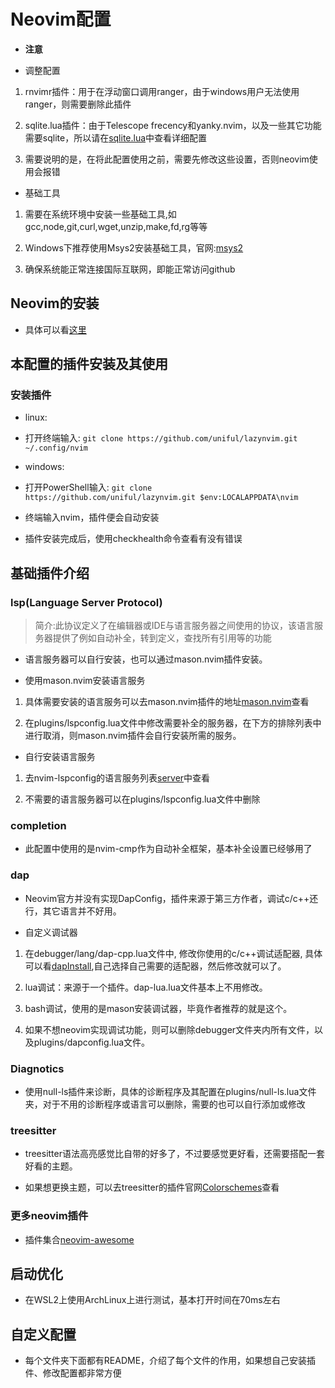 # Neovim配置

- **注意**

- 调整配置

1. rnvimr插件：用于在浮动窗口调用ranger，由于windows用户无法使用ranger，则需要删除此插件

2. sqlite.lua插件：由于Telescope frecency和yanky.nvim，以及一些其它功能需要sqlite，所以请在[sqlite.lua](https://github.com/kkharji/sqlite.lua)中查看详细配置

3. 需要说明的是，在将此配置使用之前，需要先修改这些设置，否则neovim使用会报错

- 基础工具

1. 需要在系统环境中安装一些基础工具,如gcc,node,git,curl,wget,unzip,make,fd,rg等等

2. Windows下推荐使用Msys2安装基础工具，官网:[msys2](https://www.msys2.org)

3. 确保系统能正常连接国际互联网，即能正常访问github

## Neovim的安装

- 具体可以看[这里](https://github.com/neovim/neovim/wiki/Installing-Neovim)

## 本配置的插件安装及其使用

### 安装插件

- linux:

- 打开终端输入: `git clone https://github.com/uniful/lazynvim.git ~/.config/nvim`

- windows:

- 打开PowerShell输入: `git clone https://github.com/uniful/lazynvim.git $env:LOCALAPPDATA\nvim`

- 终端输入nvim，插件便会自动安装

- 插件安装完成后，使用checkhealth命令查看有没有错误

## 基础插件介绍

### lsp(Language Server Protocol)

> 简介:此协议定义了在编辑器或IDE与语言服务器之间使用的协议，该语言服务器提供了例如自动补全，转到定义，查找所有引用等的功能

- 语言服务器可以自行安装，也可以通过mason.nvim插件安装。

- 使用mason.nvim安装语言服务

1. 具体需要安装的语言服务可以去mason.nvim插件的地址[mason.nvim](https://github.com/williamboman/mason.nvim)查看

2. 在plugins/lspconfig.lua文件中修改需要补全的服务器，在下方的排除列表中进行取消，则mason.nvim插件会自行安装所需的服务。

- 自行安装语言服务

1. 去nvim-lspconfig的语言服务列表[server](https://github.com/neovim/nvim-lspconfig/blob/master/doc/server_configurations.md)中查看

2. 不需要的语言服务器可以在plugins/lspconfig.lua文件中删除

### completion

- 此配置中使用的是nvim-cmp作为自动补全框架，基本补全设置已经够用了

### dap

- Neovim官方并没有实现DapConfig，插件来源于第三方作者，调试c/c++还行，其它语言并不好用。

- 自定义调试器

1. 在debugger/lang/dap-cpp.lua文件中, 修改你使用的c/c++调试适配器, 具体可以看[dapInstall](https://github.com/mfussenegger/nvim-dap/wiki/Debug-Adapter-installation),自己选择自己需要的适配器，然后修改就可以了。

2. lua调试：来源于一个插件。dap-lua.lua文件基本上不用修改。

3. bash调试，使用的是mason安装调试器，毕竟作者推荐的就是这个。

3. 如果不想neovim实现调试功能，则可以删除debugger文件夹内所有文件，以及plugins/dapconfig.lua文件。

### Diagnotics

- 使用null-ls插件来诊断，具体的诊断程序及其配置在plugins/null-ls.lua文件夹，对于不用的诊断程序或语言可以删除，需要的也可以自行添加或修改

### treesitter

- treesitter语法高亮感觉比自带的好多了，不过要感觉更好看，还需要搭配一套好看的主题。

- 如果想更换主题，可以去treesitter的插件官网[Colorschemes](https://github.com/nvim-treesitter/nvim-treesitter/wiki/Colorschemes)查看

### 更多neovim插件

- 插件集合[neovim-awesome](https://github.com/rockerBOO/awesome-neovim)

## 启动优化

- 在WSL2上使用ArchLinux上进行测试，基本打开时间在70ms左右

## 自定义配置

- 每个文件夹下面都有README，介绍了每个文件的作用，如果想自己安装插件、修改配置都非常方便
